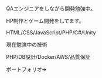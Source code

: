 QAエンジニアをしながら開発勉強中。 


HP制作とゲーム開発をしてます。

HTML/CSS/JavaScript/PHP/C#/Unity


現在勉強中の技術

PHP/DB設計/Docker/AWS/品質保証


ポートフォリオ➔

<!--
**saki1005/saki1005** is a ✨ _special_ ✨ repository because its `README.md` (this file) appears on your GitHub profile.

Here are some ideas to get you started:

- 🔭 I’m currently working on ...
- 🌱 I’m currently learning ...
- 👯 I’m looking to collaborate on ...
- 🤔 I’m looking for help with ...
- 💬 Ask me about ...
- 📫 How to reach me: ...
- 😄 Pronouns: ...
- ⚡ Fun fact: ...
-->
